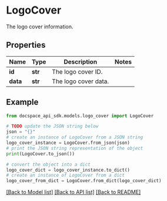 # LogoCover
The logo cover information.

## Properties

Name | Type | Description | Notes
------------ | ------------- | ------------- | -------------
**id** | **str** | The logo cover ID. | 
**data** | **str** | The logo cover data. | 

## Example

```python
from docspace_api_sdk.models.logo_cover import LogoCover

# TODO update the JSON string below
json = "{}"
# create an instance of LogoCover from a JSON string
logo_cover_instance = LogoCover.from_json(json)
# print the JSON string representation of the object
print(LogoCover.to_json())

# convert the object into a dict
logo_cover_dict = logo_cover_instance.to_dict()
# create an instance of LogoCover from a dict
logo_cover_from_dict = LogoCover.from_dict(logo_cover_dict)
```
[[Back to Model list]](../README.md#documentation-for-models) [[Back to API list]](../README.md#documentation-for-api-endpoints) [[Back to README]](../README.md)


